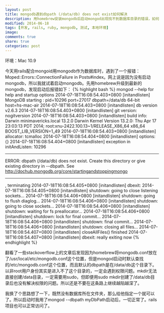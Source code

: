 ```yaml
---
layout: post
title: mongodb遇到dbpath (/data/db) does not exist如何解决
description: 用homebrew安装mongodb后启动mongod出现找不到数据库目录的错误，如何解决
modified: 2014-06-18
tags: [开发, rails, ruby, mongodb, 测试, 本地环境]
image:
comments: true
share: true
categories: post
---
```


环境：Mac 10.9

今天用rails配合mongoid用mongodb作为数据库时，遇到了一个报错：Moped::Errors::ConnectionFailure in Posts#index。网上说是因为没有启动mongodb，所以我就试着启动mongodb。先用homebrew升级到最新的mongodb，发现启动后报错如下：
{% highlight bash %}
  mongod --help for help and startup options
  2014-07-18T16:08:54.403+0800 [initandlisten] MongoDB starting : pid=10296 port=27017 dbpath=/data/db 64-bit host=hs-mac-air
  2014-07-18T16:08:54.403+0800 [initandlisten] db version v2.6.3
  2014-07-18T16:08:54.403+0800 [initandlisten] git version: nogitversion
  2014-07-18T16:08:54.403+0800 [initandlisten] build info: Darwin minimavericks.local 13.2.0 Darwin Kernel Version 13.2.0: Thu Apr 17 23:03:13 PDT 2014; root:xnu-2422.100.13~1/RELEASE_X86_64 x86_64 BOOST_LIB_VERSION=1_49
  2014-07-18T16:08:54.403+0800 [initandlisten] allocator: tcmalloc
  2014-07-18T16:08:54.404+0800 [initandlisten] options: {}
  2014-07-18T16:08:54.404+0800 [initandlisten] exception in initAndListen: 10296
  *********************************************************************
   ERROR: dbpath (/data/db) does not exist.
   Create this directory or give existing directory in --dbpath.
   See http://dochub.mongodb.org/core/startingandstoppingmongo
  *********************************************************************
  , terminating
  2014-07-18T16:08:54.405+0800 [initandlisten] dbexit:
  2014-07-18T16:08:54.405+0800 [initandlisten] shutdown: going to close listening sockets...
  2014-07-18T16:08:54.406+0800 [initandlisten] shutdown: going to flush diaglog...
  2014-07-18T16:08:54.406+0800 [initandlisten] shutdown: going to close sockets...
  2014-07-18T16:08:54.406+0800 [initandlisten] shutdown: waiting for fs preallocator...
  2014-07-18T16:08:54.406+0800 [initandlisten] shutdown: lock for final commit...
  2014-07-18T16:08:54.406+0800 [initandlisten] shutdown: final commit...
  2014-07-18T16:08:54.406+0800 [initandlisten] shutdown: closing all files...
  2014-07-18T16:08:54.407+0800 [initandlisten] closeAllFiles() finished
  2014-07-18T16:08:54.407+0800 [initandlisten] dbexit: really exiting now
{% endhighlight %}

翻看了一些stackoverflow上的文章后发现因为homebrew将mongodb.conf放在了/usr/local/etc/mongodb.conf这个位置，但是mongod启动时默认查找的/etc/mongodb.conf这个位置，而且默认的dbpath是在/data/db这个目录下。以非root用户身份其实是进入不了这个目录的，一定会遇到权限问题。mkdir无法直接创建/data目录，一定需要用sudo，但即便用sudo mkdir创建了/data/db目录后也没有解决权限的问题。所以还是不要在这条路上继续越陷越深了。

我换了个思路想了一下，既然没有数据库所在文件夹，那么给他指定一个就可以了。所以启动时我用了mongod --dbpath myDbPath启动后，一切正常了。rails项目也可以正常访问了。